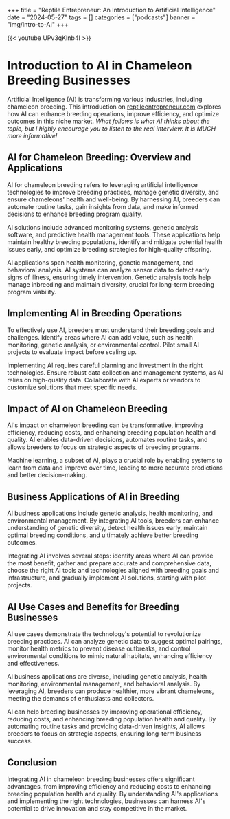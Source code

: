 +++
title = "Reptile Entrepreneur: An Introduction to Artificial Intelligence"
date = "2024-05-27"
tags = []
categories = ["podcasts"]
banner = "img/Intro-to-AI"
+++

{{< youtube UPv3qKInb4I >}}

# Introduction to AI in Chameleon Breeding Businesses

Artificial Intelligence (AI) is transforming various industries, including chameleon breeding. This introduction on [reptileentrepreneur.com](https://reptileentrepreneur.com/podcast/intro-to-artificial-intelligence/) explores how AI can enhance breeding operations, improve efficiency, and optimize outcomes in this niche market. *What follows is what AI thinks about the topic, but I highly encourage you to listen to the real interview. It is MUCH more informative!*

## AI for Chameleon Breeding: Overview and Applications

AI for chameleon breeding refers to leveraging artificial intelligence technologies to improve breeding practices, manage genetic diversity, and ensure chameleons' health and well-being. By harnessing AI, breeders can automate routine tasks, gain insights from data, and make informed decisions to enhance breeding program quality.

AI solutions include advanced monitoring systems, genetic analysis software, and predictive health management tools. These applications help maintain healthy breeding populations, identify and mitigate potential health issues early, and optimize breeding strategies for high-quality offspring.

AI applications span health monitoring, genetic management, and behavioral analysis. AI systems can analyze sensor data to detect early signs of illness, ensuring timely intervention. Genetic analysis tools help manage inbreeding and maintain diversity, crucial for long-term breeding program viability.

## Implementing AI in Breeding Operations

To effectively use AI, breeders must understand their breeding goals and challenges. Identify areas where AI can add value, such as health monitoring, genetic analysis, or environmental control. Pilot small AI projects to evaluate impact before scaling up.

Implementing AI requires careful planning and investment in the right technologies. Ensure robust data collection and management systems, as AI relies on high-quality data. Collaborate with AI experts or vendors to customize solutions that meet specific needs.

## Impact of AI on Chameleon Breeding

AI's impact on chameleon breeding can be transformative, improving efficiency, reducing costs, and enhancing breeding population health and quality. AI enables data-driven decisions, automates routine tasks, and allows breeders to focus on strategic aspects of breeding programs.

Machine learning, a subset of AI, plays a crucial role by enabling systems to learn from data and improve over time, leading to more accurate predictions and better decision-making.

## Business Applications of AI in Breeding

AI business applications include genetic analysis, health monitoring, and environmental management. By integrating AI tools, breeders can enhance understanding of genetic diversity, detect health issues early, maintain optimal breeding conditions, and ultimately achieve better breeding outcomes.

Integrating AI involves several steps: identify areas where AI can provide the most benefit, gather and prepare accurate and comprehensive data, choose the right AI tools and technologies aligned with breeding goals and infrastructure, and gradually implement AI solutions, starting with pilot projects.

## AI Use Cases and Benefits for Breeding Businesses

AI use cases demonstrate the technology's potential to revolutionize breeding practices. AI can analyze genetic data to suggest optimal pairings, monitor health metrics to prevent disease outbreaks, and control environmental conditions to mimic natural habitats, enhancing efficiency and effectiveness.

AI business applications are diverse, including genetic analysis, health monitoring, environmental management, and behavioral analysis. By leveraging AI, breeders can produce healthier, more vibrant chameleons, meeting the demands of enthusiasts and collectors.

AI can help breeding businesses by improving operational efficiency, reducing costs, and enhancing breeding population health and quality. By automating routine tasks and providing data-driven insights, AI allows breeders to focus on strategic aspects, ensuring long-term business success.

## Conclusion

Integrating AI in chameleon breeding businesses offers significant advantages, from improving efficiency and reducing costs to enhancing breeding population health and quality. By understanding AI's applications and implementing the right technologies, businesses can harness AI's potential to drive innovation and stay competitive in the market.